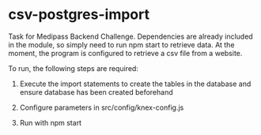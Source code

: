 # csv-postgres-import

Task for Medipass Backend Challenge. Dependencies are already included in the module, so simply need to run npm start to retrieve data.
At the moment, the program is configured to retrieve a csv file from a website.

To run, the following steps are required:

1. Execute the import statements to create the tables in the database and ensure database has been created beforehand

2. Configure parameters in src/config/knex-config.js

3. Run with npm start
